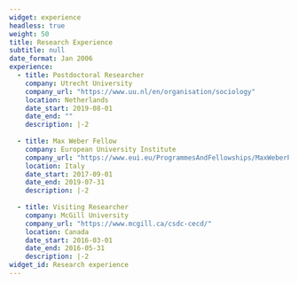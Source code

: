 ```yaml
---
widget: experience
headless: true
weight: 50
title: Research Experience
subtitle: null
date_format: Jan 2006
experience:
  - title: Postdoctoral Researcher
    company: Utrecht University
    company_url: "https://www.uu.nl/en/organisation/sociology"
    location: Netherlands
    date_start: 2019-08-01
    date_end: ""
    description: |-2
    
  - title: Max Weber Fellow 
    company: European University Institute
    company_url: "https://www.eui.eu/ProgrammesAndFellowships/MaxWeberProgramme"
    location: Italy
    date_start: 2017-09-01
    date_end: 2019-07-31
    description: |-2
    
  - title: Visiting Researcher 
    company: McGill University
    company_url: "https://www.mcgill.ca/csdc-cecd/"
    location: Canada
    date_start: 2016-03-01
    date_end: 2016-05-31
    description: |-2
widget_id: Research experience
---
```


